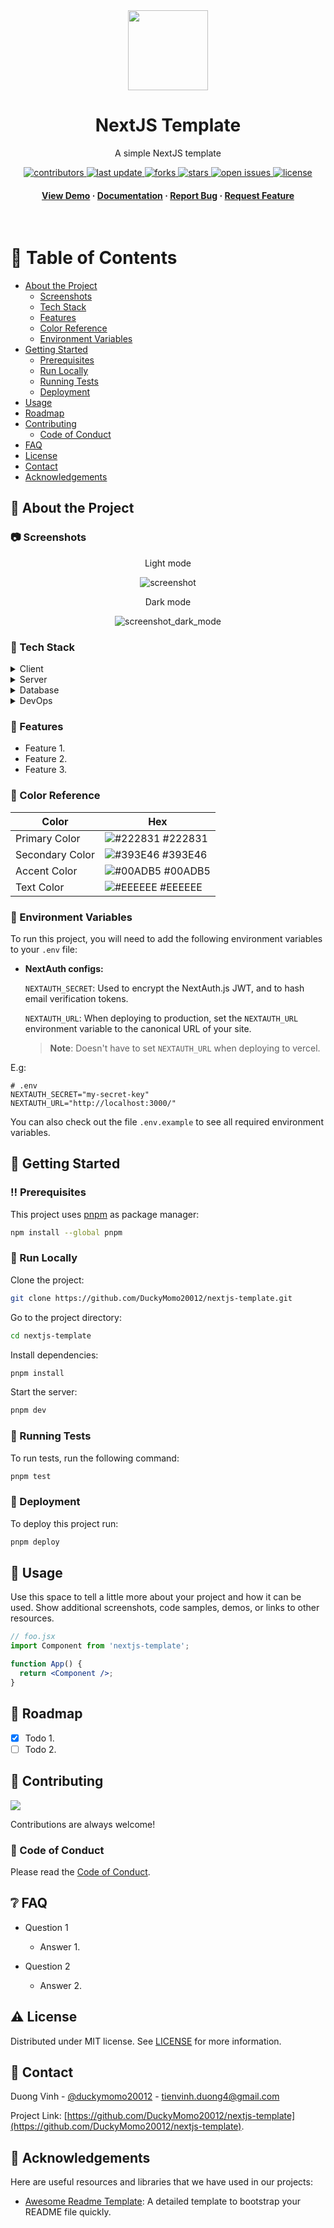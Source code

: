 <div align="center">

  <picture>
    <source media="(prefers-color-scheme: dark)" srcset="https://assets.vercel.com/image/upload/v1662130559/nextjs/Icon_dark_background.png">
    <img src="https://assets.vercel.com/image/upload/v1662130559/nextjs/Icon_light_background.png" height="128">
  </picture>
  <h1>NextJS Template</h1>

  <p>
    A simple NextJS template
  </p>

<!-- Badges -->
<p>
  <a href="https://github.com/DuckyMomo20012/nextjs-template/graphs/contributors">
    <img src="https://img.shields.io/github/contributors/DuckyMomo20012/nextjs-template" alt="contributors" />
  </a>
  <a href="">
    <img src="https://img.shields.io/github/last-commit/DuckyMomo20012/nextjs-template" alt="last update" />
  </a>
  <a href="https://github.com/DuckyMomo20012/nextjs-template/network/members">
    <img src="https://img.shields.io/github/forks/DuckyMomo20012/nextjs-template" alt="forks" />
  </a>
  <a href="https://github.com/DuckyMomo20012/nextjs-template/stargazers">
    <img src="https://img.shields.io/github/stars/DuckyMomo20012/nextjs-template" alt="stars" />
  </a>
  <a href="https://github.com/DuckyMomo20012/nextjs-template/issues/">
    <img src="https://img.shields.io/github/issues/DuckyMomo20012/nextjs-template" alt="open issues" />
  </a>
  <a href="https://github.com/DuckyMomo20012/nextjs-template/blob/main/LICENSE">
    <img src="https://img.shields.io/github/license/DuckyMomo20012/nextjs-template.svg" alt="license" />
  </a>
</p>

<h4>
    <a href="https://github.com/DuckyMomo20012/nextjs-template/">View Demo</a>
  <span> · </span>
    <a href="https://github.com/DuckyMomo20012/nextjs-template">Documentation</a>
  <span> · </span>
    <a href="https://github.com/DuckyMomo20012/nextjs-template/issues/">Report Bug</a>
  <span> · </span>
    <a href="https://github.com/DuckyMomo20012/nextjs-template/issues/">Request Feature</a>
  </h4>
</div>

<br />

<!-- Table of Contents -->

# :notebook_with_decorative_cover: Table of Contents

- [About the Project](#star2-about-the-project)
  - [Screenshots](#camera-screenshots)
  - [Tech Stack](#space_invader-tech-stack)
  - [Features](#dart-features)
  - [Color Reference](#art-color-reference)
  - [Environment Variables](#key-environment-variables)
- [Getting Started](#toolbox-getting-started)
  - [Prerequisites](#bangbang-prerequisites)
  - [Run Locally](#running-run-locally)
  - [Running Tests](#test_tube-running-tests)
  - [Deployment](#triangular_flag_on_post-deployment)
- [Usage](#eyes-usage)
- [Roadmap](#compass-roadmap)
- [Contributing](#wave-contributing)
  - [Code of Conduct](#scroll-code-of-conduct)
- [FAQ](#grey_question-faq)
- [License](#warning-license)
- [Contact](#handshake-contact)
- [Acknowledgements](#gem-acknowledgements)

<!-- About the Project -->

## :star2: About the Project

<!-- Screenshots -->

### :camera: Screenshots

<div align="center">
  <p>Light mode</p>
  <img src="https://user-images.githubusercontent.com/64480713/213895662-4f347c5e-5863-4e81-a0a7-c9da7dbfde2d.png" alt="screenshot" />
  <p>Dark mode</p>
  <img src="https://user-images.githubusercontent.com/64480713/213895664-e1897c48-cd33-41ec-8bf1-4e6f9de8b14e.png" alt="screenshot_dark_mode" />
</div>

<!-- TechStack -->

### :space_invader: Tech Stack

<details>
  <summary>Client</summary>
  <ul>
    <li><a href="https://www.javascript.com/">Javascript</a></li>
    <li><a href="https://reactjs.org/">React.js</a></li>
    <li><a href="https://nextjs.org/">NextJS</a></li>
    <li><a href="https://redux-toolkit.js.org/">Redux Toolkit</a></li>
    <li><a href="https://react-query.tanstack.com/">React Query</a></li>
    <li><a href="https://windicss.org/">WindiCSS</a></li>
    <li><a href="https://mantine.dev/">Mantine</a></li>
    <li><a href="https://storybook.js.org/">Storybook</a></li>
    <li><a href="https://eslint.org/">ESLint</a></li>
    <li><a href="https://prettier.io/">Prettier</a></li>
    <li><a href="https://iconify.design/">Iconify</a></li>
  </ul>
</details>

<details>
  <summary>Server</summary>
  <ul>
    <li><a href="https://www.typescriptlang.org/">Typescript</a></li>
    <li><a href="https://expressjs.com/">Express.js</a></li>
    <li><a href="https://go.dev/">Golang</a></li>
    <li><a href="https://nestjs.com/">Nest.js</a></li>
    <li><a href="https://socket.io/">SocketIO</a></li>
    <li><a href="https://www.prisma.io/">Prisma</a></li>
    <li><a href="https://www.apollographql.com/">Apollo</a></li>
    <li><a href="https://graphql.org/">GraphQL</a></li>
  </ul>
</details>

<details>
<summary>Database</summary>
  <ul>
    <li><a href="https://www.mysql.com/">MySQL</a></li>
    <li><a href="https://www.postgresql.org/">PostgreSQL</a></li>
    <li><a href="https://redis.io/">Redis</a></li>
    <li><a href="https://neo4j.com/">Neo4j</a></li>
    <li><a href="https://www.mongodb.com/">MongoDB</a></li>
  </ul>
</details>

<details>
<summary>DevOps</summary>
  <ul>
    <li><a href="https://www.docker.com/">Docker</a></li>
    <li><a href="https://www.jenkins.io/">Jenkins</a></li>
    <li><a href="https://circleci.com/">CircleCLI</a></li>
  </ul>
</details>

<!-- Features -->

### :dart: Features

- Feature 1.
- Feature 2.
- Feature 3.

<!-- Color Reference -->

### :art: Color Reference

| Color           | Hex                                                              |
| --------------- | ---------------------------------------------------------------- |
| Primary Color   | ![#222831](https://placehold.jp/222831/222831/10x10.png) #222831 |
| Secondary Color | ![#393E46](https://placehold.jp/393E46/393E46/10x10.png) #393E46 |
| Accent Color    | ![#00ADB5](https://placehold.jp/00ADB5/00ADB5/10x10.png) #00ADB5 |
| Text Color      | ![#EEEEEE](https://placehold.jp/EEEEEE/EEEEEE/10x10.png) #EEEEEE |

<!-- Env Variables -->

### :key: Environment Variables

To run this project, you will need to add the following environment variables to
your `.env` file:

- **NextAuth configs:**

  `NEXTAUTH_SECRET`: Used to encrypt the NextAuth.js JWT, and to hash email
  verification tokens.

  `NEXTAUTH_URL`: When deploying to production, set the `NEXTAUTH_URL` environment
  variable to the canonical URL of your site.

  > **Note**: Doesn't have to set `NEXTAUTH_URL` when deploying to vercel.

E.g:

```
# .env
NEXTAUTH_SECRET="my-secret-key"
NEXTAUTH_URL="http://localhost:3000/"
```

You can also check out the file `.env.example` to see all required environment
variables.

<!-- Getting Started -->

## :toolbox: Getting Started

<!-- Prerequisites -->

### :bangbang: Prerequisites

This project uses [pnpm](https://pnpm.io/) as package manager:

```bash
npm install --global pnpm
```

<!-- Run Locally -->

### :running: Run Locally

Clone the project:

```bash
git clone https://github.com/DuckyMomo20012/nextjs-template.git
```

Go to the project directory:

```bash
cd nextjs-template
```

Install dependencies:

```bash
pnpm install
```

Start the server:

```bash
pnpm dev
```

<!-- Running Tests -->

### :test_tube: Running Tests

To run tests, run the following command:

```bash
pnpm test
```

<!-- Deployment -->

### :triangular_flag_on_post: Deployment

To deploy this project run:

```bash
pnpm deploy
```

<!-- Usage -->

## :eyes: Usage

Use this space to tell a little more about your project and how it can be used.
Show additional screenshots, code samples, demos, or links to other resources.

```jsx
// foo.jsx
import Component from 'nextjs-template';

function App() {
  return <Component />;
}
```

<!-- Roadmap -->

## :compass: Roadmap

- [x] Todo 1.
- [ ] Todo 2.

<!-- Contributing -->

## :wave: Contributing

<a href="https://github.com/DuckyMomo20012/nextjs-template/graphs/contributors">
  <img src="https://contrib.rocks/image?repo=DuckyMomo20012/nextjs-template" />
</a>

Contributions are always welcome!

<!-- Code of Conduct -->

### :scroll: Code of Conduct

Please read the [Code of Conduct](https://github.com/DuckyMomo20012/nextjs-template/blob/main/CODE_OF_CONDUCT.md).

<!-- FAQ -->

## :grey_question: FAQ

- Question 1

  - Answer 1.

- Question 2

  - Answer 2.

<!-- License -->

## :warning: License

Distributed under MIT license. See
[LICENSE](https://github.com/DuckyMomo20012/nextjs-template/blob/main/LICENSE)
for more information.

<!-- Contact -->

## :handshake: Contact

Duong Vinh - [@duckymomo20012](https://twitter.com/duckymomo20012) -
tienvinh.duong4@gmail.com

Project Link: [https://github.com/DuckyMomo20012/nextjs-template](https://github.com/DuckyMomo20012/nextjs-template).

<!-- Acknowledgments -->

## :gem: Acknowledgements

Here are useful resources and libraries that we have used in our projects:

- [Awesome Readme Template](https://github.com/Louis3797/awesome-readme-template):
  A detailed template to bootstrap your README file quickly.
